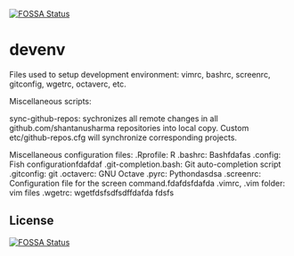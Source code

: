 [![FOSSA Status](https://app.fossa.io/api/projects/git%2Bgithub.com%2Flicense-test%2Fdevenv.svg?type=shield)](https://app.fossa.io/projects/git%2Bgithub.com%2Flicense-test%2Fdevenv?ref=badge_shield)

devenv
=================

Files used to setup development environment: vimrc, bashrc, screenrc, gitconfig, wgetrc, octaverc, etc.

Miscellaneous scripts:

sync-github-repos: sychronizes all remote changes in all github.com/shantanusharma repositories into local copy. Custom etc/github-repos.cfg will synchronize corresponding projects.

Miscellaneous configuration files:
.Rprofile: R 
.bashrc: Bashfdafas
.config: Fish configurationfdafdaf
.git-completion.bash: Git auto-completion script
.gitconfig: git 
.octaverc: GNU Octave 
.pyrc: Pythondasdsa
.screenrc: Configuration file for the screen command.fdafdsfdafda
.vimrc, .vim folder: vim  files
.wgetrc: wgetfdsfsdfsdffdafda
fdsfs


## License
[![FOSSA Status](https://app.fossa.io/api/projects/git%2Bgithub.com%2Flicense-test%2Fdevenv.svg?type=large)](https://app.fossa.io/projects/git%2Bgithub.com%2Flicense-test%2Fdevenv?ref=badge_large)